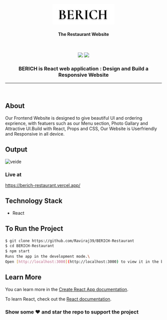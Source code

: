 <div align="center">
<img src="./src/assets/berich_black.png" width=200px/>
<h4>The Restaurant Website</h4>
<br>

[![](https://img.shields.io/badge/Made_with-React-red?style=for-the-badge&logo=react)](https://reactjs.org/ "React")
[![](https://img.shields.io/badge/IDE-Visual_Studio_Code-red?style=for-the-badge&logo=visual-studio-code)](https://code.visualstudio.com/ "Visual Studio Code")

<h3>BERICH is React web application : Design and Build a Responsive Website</h3>
</div>

---

<br>

## About

Our Frontend Website is designed to give beautiful UI and ordering exprience, with featuers such as our Menu section, Photo Gallary and Attractive UI.Build with React, Props and CSS, Our Website is Userfriendly and Responsive in all device.

## Output

![veide](src/assets/news.gif)

### Live at

https://berich-restaurant.vercel.app/

## Technology Stack

- React

## To Run the Project

```sh
$ git clone https://github.com/Raviraj39/BERICH-Restaurant
$ cd BERICH-Restaurant
$ npm start
Runs the app in the development mode.\
Open [http://localhost:3000](http://localhost:3000) to view it in the browser.
```

## Learn More

You can learn more in the [Create React App documentation](https://facebook.github.io/create-react-app/docs/getting-started).

To learn React, check out the [React documentation](https://reactjs.org/).

### Show some :heart: and star the repo to support the project
